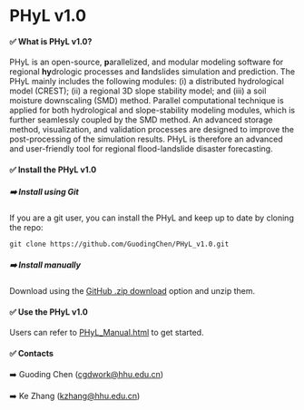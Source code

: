 # PHyL v1.0
#### ✅ What is PHyL v1.0?

PHyL is an open-source, **p**arallelized, and modular modeling software for regional **hy**drologic processes and **l**andslides simulation and prediction. The PHyL mainly includes the following modules: (i) a distributed hydrological model (CREST); (ii) a regional 3D slope stability model; and (iii) a soil moisture downscaling (SMD) method. Parallel computational technique is applied for both hydrological and slope-stability modeling modules, which is further seamlessly coupled by the SMD method. An advanced storage method, visualization, and validation processes are designed to improve the post-processing of the simulation results. PHyL is therefore an advanced and user-friendly tool for regional flood-landslide disaster forecasting.

#### ✅ Install the PHyL v1.0

##### ➡️ Install using Git

If you are a git user, you can install the PHyL and keep up to date by cloning the repo:

```
git clone https://github.com/GuodingChen/PHyL_v1.0.git
```

##### ➡️ Install manually

Download using the [GitHub .zip download](https://github.com/GuodingChen/PHyL_v1.0/archive/refs/tags/v1.0.zip) option and unzip them.

#### ✅ Use the PHyL v1.0

Users can refer to  [PHyL_Manual.html](PHyL_Manual.html) to get started.

#### ✅ Contacts

➡️ Guoding Chen ([cgdwork@hhu.edu.cn](mailto:cgdwork@hhu.edu.cn))

➡️ Ke Zhang ([kzhang@hhu.edu.cn](mailto:kzhang@hhu.edu.cn))



